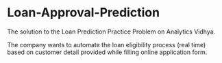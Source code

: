 # Loan-Approval-Prediction

The solution to the Loan Prediction Practice Problem on Analytics Vidhya.

The company wants to automate the loan eligibility process (real time) based on customer detail provided while filling online application form.
